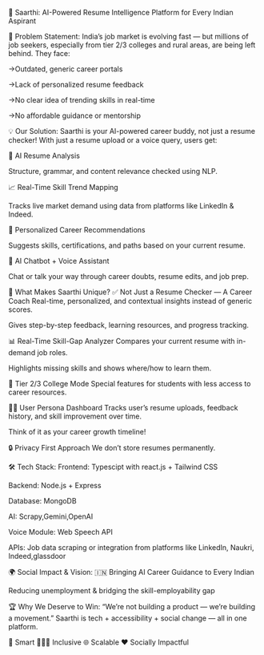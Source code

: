 🚀 Saarthi:
AI-Powered Resume Intelligence Platform for Every Indian Aspirant

🧠 Problem Statement:
India’s job market is evolving fast — but millions of job seekers, especially from tier 2/3 colleges and rural areas, are being left behind.
They face:

->Outdated, generic career portals

->Lack of personalized resume feedback

->No clear idea of trending skills in real-time
 
->No affordable guidance or mentorship

💡 Our Solution:
Saarthi is your AI-powered career buddy, not just a resume checker!
With just a resume upload or a voice query, users get:

📄 AI Resume Analysis

Structure, grammar, and content relevance checked using NLP.

📈 Real-Time Skill Trend Mapping

Tracks live market demand using data from platforms like LinkedIn & Indeed.

🎯 Personalized Career Recommendations

Suggests skills, certifications, and paths based on your current resume.

🤖 AI Chatbot + Voice Assistant

Chat or talk your way through career doubts, resume edits, and job prep.


🌟 What Makes Saarthi Unique?
✅ Not Just a Resume Checker — A Career Coach
Real-time, personalized, and contextual insights instead of generic scores.

Gives step-by-step feedback, learning resources, and progress tracking.

📊 Real-Time Skill-Gap Analyzer
Compares your current resume with in-demand job roles.

Highlights missing skills and shows where/how to learn them.

🏫 Tier 2/3 College Mode
Special features for students with less access to career resources.

🧑‍💻 User Persona Dashboard
Tracks user’s resume uploads, feedback history, and skill improvement over time.

Think of it as your career growth timeline!


🔒 Privacy First Approach
We don’t store resumes permanently.

🛠️ Tech Stack:
Frontend: Typescipt with react.js + Tailwind CSS

Backend: Node.js + Express 

Database: MongoDB

AI: Scrapy,Gemini,OpenAI

Voice Module: Web Speech API 


APIs: Job data scraping or integration from platforms like LinkedIn, Naukri, Indeed,glassdoor

🌍 Social Impact & Vision:
🇮🇳 Bringing AI Career Guidance to Every Indian


Reducing unemployment & bridging the skill-employability gap

🏆 Why We Deserve to Win:
“We’re not building a product — we’re building a movement.”
Saarthi is tech + accessibility + social change — all in one platform.

🧠 Smart
🧑‍🤝‍🧑 Inclusive
🌐 Scalable
❤️ Socially Impactful
